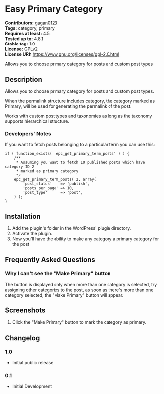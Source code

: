 # Easy Primary Category #
**Contributors:** [gagan0123](https://profiles.wordpress.org/gagan0123)  
**Tags:** category, primary  
**Requires at least:** 4.5  
**Tested up to:** 4.8.1  
**Stable tag:** 1.0  
**License:** GPLv2  
**License URI:** https://www.gnu.org/licenses/gpl-2.0.html  

Allows you to choose primary category for posts and custom post types

## Description ##

Allows you to choose primary category for posts and custom post types.

When the permalink structure includes category, the category marked as Primary, will be used for generating the permalink of the post.

Works with custom post types and taxonomies as long as the taxonomy supports hierarchical structure. 

### Developers' Notes ###

If you want to fetch posts belonging to a particular term you can use this:
```
if ( function_exists( 'epc_get_primary_term_posts' ) ) {
	/**
	 * Assuming you want to fetch 10 published posts which have category ID 2
	 * marked as primary category
	 */
	epc_get_primary_term_posts( 2, array(
		'post_status'	 => 'publish',
		'posts_per_page' => 10,
		'post_type'		 => 'post',
	) );
}
```

## Installation ##
1. Add the plugin's folder in the WordPress' plugin directory.
1. Activate the plugin.
1. Now you'll have the ability to make any category a primary category for the post

## Frequently Asked Questions ##

### Why I can't see the "Make Primary" button ###
The button is displayed only when more than one category is selected, try assigning other categories to the post, as soon as there's more than one category selected, the "Make Primary" button will appear.

## Screenshots ##
1. Click the "Make Primary" button to mark the category as primary.

## Changelog ##

### 1.0 ###
* Initial public release

### 0.1 ###
* Initial Development